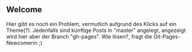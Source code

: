 ## Welcome

Hier gibt es noch ein Problem, vermutlich aufgrund des Klicks auf ein Theme(?). 
Jedenfalls sind künftige Posts in "master" angelegt, angezeigt wird hier aber der Branch "gh-pages". 
Wie lösen?, fragt die Git-Pages-Newcomerin ;)

